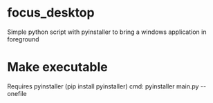 # focus_desktop
 Simple python script with pyinstaller to bring a windows application in foreground
 
 # Make executable
 Requires pyinstaller (pip install pyinstaller)
 cmd: pyinstaller main.py --onefile
